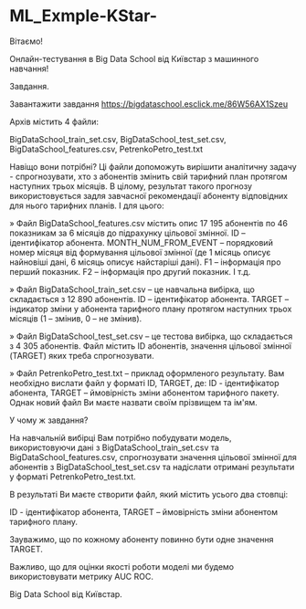 # ML_Exmple-KStar-

Вітаємо!



Онлайн-тестування в Big Data School від Київстар з машинного навчання!

Завдання.

Завантажити завдання
https://bigdataschool.esclick.me/86W56AX1Szeu


Архів містить 4 файли: 

BigDataSchool_train_set.csv,
BigDataSchool_test_set.csv,
BigDataSchool_features.csv,
PetrenkoPetro_test.txt


Навіщо вони потрібні? Ці файли допоможуть вирішити аналітичну задачу - спрогнозувати, хто з абонентів змінить свій тарифний план протягом наступних трьох місяців. В цілому, результат такого прогнозу використовується задля завчасної рекомендації абоненту відповідних для нього тарифних планів. І для цього:


» Файл BigDataSchool_features.csv містить опис 17 195 абонентів по 46 показникам за 6 місяців до підрахунку цільової змінної. ID – ідентифікатор абонента. MONTH_NUM_FROM_EVENT – порядковий номер місяця від формування цільової змінної (де 1 місяць описує найновіші дані, 6 місяць описує найстаріші дані). F1 – інформація про перший показник. F2 – інформація про другий показник. І т.д.


» Файл BigDataSchool_train_set.csv – це навчальна вибірка, що складається з 12 890 абонентів. ID – ідентифікатор абонента. TARGET – індикатор зміни у абонента тарифного плану протягом наступних трьох місяців (1 – змінив, 0 – не змінив).


» Файл BigDataSchool_test_set.csv – це тестова вибірка, що складається з 4 305 абонентів. Файл містить ID абонентів, значення цільової змінної (TARGET) яких треба спрогнозувати.


» Файл PetrenkoPetro_test.txt – приклад оформленого результату. Вам необхідно вислати файл у форматі ID, TARGET, де: ID - ідентифікатор абонента, TARGET – ймовірність зміни абонентом тарифного пакету. Однак новий файл Ви маєте назвати своїм прізвищем та ім'ям.


У чому ж завдання?

На навчальній вибірці Вам потрібно побудувати модель, використовуючи дані з BigDataSchool_train_set.csv та BigDataSchool_features.csv, спрогнозувати значення цільової змінної для абонентів з BigDataSchool_test_set.csv та надіслати отримані результати у форматі PetrenkoPetro_test.txt.


В результаті Ви маєте створити файл, який містить усього два стовпці:

ID - ідентифікатор абонента,
TARGET – ймовірність зміни абонентом тарифного плану.


Зауважимо, що по кожному абоненту повинно бути одне значення TARGET.

Важливо, що для оцінки якості роботи моделі ми будемо використовувати метрику AUC ROC.


Big Data School від Київстар.

